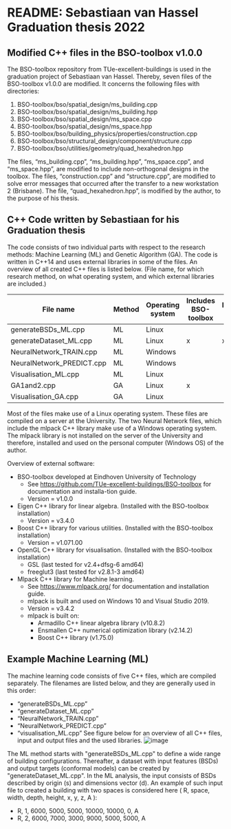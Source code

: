 # README: Sebastiaan van Hassel Graduation thesis 2022

## Modified C++ files in the BSO-toolbox v1.0.0
The BSO-toolbox repository from TUe-excellent-buildings is used in the graduation project of Sebastiaan van Hassel. Thereby, seven files of the BSO-toolbox v1.0.0 are modified. It concerns the following files with directories:
1.   BSO-toolbox/bso/spatial_design/ms_building.cpp
2.   BSO-toolbox/bso/spatial_design/ms_building.hpp
3.   BSO-toolbox/bso/spatial_design/ms_space.cpp
4.   BSO-toolbox/bso/spatial_design/ms_space.hpp
5.   BSO-toolbox/bso/building_physics/properties/construction.cpp
6.   BSO-toolbox/bso/structural_design/component/structure.cpp
7.   BSO-toolbox/bso/utilities/geometry/quad_hexahedron.hpp

The files, “ms_building.cpp”, “ms_building.hpp”, “ms_space.cpp”, and “ms_space.hpp”, are modified to include non-orthogonal designs in the toolbox.
The files, “construction.cpp” and “structure.cpp”, are modified to solve error messages that occurred after the transfer to a new workstation 2 (Brisbane). 
The file, “quad_hexahedron.hpp”, is modified by the author, to the purpose of his thesis. 

## C++ Code written by Sebastiaan for his Graduation thesis
The code consists of two individual parts with respect to the research methods: Machine Learning (ML) and Genetic Algorithm (GA). The code is written in C++14 and uses external libraries in some of the files. An overview of all created C++ files is listed below. (File name, for which research method, on what operating system, and which external libraries are included.)

| File name	                | Method	     | Operating system	  | Includes BSO-toolbox	| Includes Eigen	| Includes OpenGL	  | Includes mlpack |
| ---												|	---					 | ---								| ---			  						| ---							| ---								| ---						  |
| generateBSDs_ML.cpp	      | ML	         | Linux							|												|									|										|								  |
| generateDataset_ML.cpp	  | ML	         | Linux	            |        x	            |          x			|										|									|
| NeuralNetwork_TRAIN.cpp	  | ML	         | Windows				    |                       |                 |                   |         x				|
| NeuralNetwork_PREDICT.cpp	| ML	         | Windows				    |                       |                 |                   |         x				|
| Visualisation_ML.cpp	    | ML	         | Linux			        |                       |                 |          x				|									|
| GA1and2.cpp	              | GA	         | Linux	            |        x							|									|										|									|
| Visualisation_GA.cpp	    | GA	         | Linux			        |                       |                 |          x				|									|

Most of the files make use of a Linux operating system. These files are compiled on a server at the University. The two Neural Network files, which include the mlpack C++ library make use of a Windows operating system. The mlpack library is not installed on the server of the University and therefore, installed and used on the personal computer (Windows OS) of the author.

Overview of external software:
*	BSO-toolbox developed at Eindhoven University of Technology
	-	See https://github.com/TUe-excellent-buildings/BSO-toolbox for documentation and installa-tion guide.
	-	Version = v1.0.0
*	Eigen C++ library for linear algebra. (Installed with the BSO-toolbox installation)
	-	Version = v3.4.0
*	Boost C++ library for various utilities. (Installed with the BSO-toolbox installation)
	-	Version = v1.071.00
*	OpenGL C++ library for visualisation. (Installed with the BSO-toolbox installation)
	-	GSL (last tested for v2.4+dfsg-6 amd64)
	-	freeglut3 (last tested for v2.8.1-3 amd64)
*	Mlpack C++ library for Machine learning.
	-	See https://www.mlpack.org/ for documentation and installation guide.
	-	mlpack is built and used on Windows 10 and Visual Studio 2019.
	-	Version = v3.4.2
	-	mlpack is built on:
		*	Armadillo C++ linear algebra library (v10.8.2)
		*	Ensmallen C++ numerical optimization library (v2.14.2)
		*	Boost C++ library (v1.75.0)

## Example Machine Learning (ML)
The machine learning code consists of five C++ files, which are compiled separately. The filenames are listed below, and they are generally used in this order:
*	“generateBSDs_ML.cpp”
*	“generateDataset_ML.cpp”
*	“NeuralNetwork_TRAIN.cpp”
*	“NeuralNetwork_PREDICT.cpp”
*	“visualisation_ML.cpp”
See figure below for an overview of all C++ files, input and output files and the used libraries.
![image](https://user-images.githubusercontent.com/101708661/159466691-23ec21e9-b8b7-4536-b24f-6b1134e3f5c7.png)

The ML method starts with "generateBSDs_ML.cpp" to define a wide range of building configurations. Thereafter, a dataset with input features (BSDs) and output targets (conformal models) can be created by "generateDataset_ML.cpp".
In the ML analysis, the input consists of BSDs described by origin (s) and dimensions vector (d). An example of such input file to created a building with two spaces is considered here ( R, space, width, depth, height, x, y, z, A ):
* R, 1, 6000, 5000, 5000, 10000, 10000, 0, A
* R, 2, 6000, 7000, 3000, 9000, 5000, 5000, A

